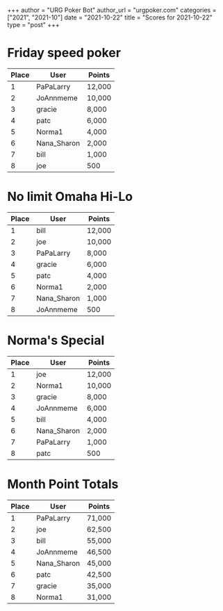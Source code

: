 +++
author = "URG Poker Bot"
author_url = "urgpoker.com"
categories = ["2021", "2021-10"]
date = "2021-10-22"
title = "Scores for 2021-10-22"
type = "post"
+++
# Friday speed poker

| Place | User | Points |
|-------|------|--------|
| 1 | PaPaLarry | 12,000 |
| 2 | JoAnnmeme | 10,000 |
| 3 | gracie | 8,000 |
| 4 | patc | 6,000 |
| 5 | Norma1 | 4,000 |
| 6 | Nana_Sharon | 2,000 |
| 7 | bill | 1,000 |
| 8 | joe | 500 |

# No limit Omaha Hi-Lo

| Place | User | Points |
|-------|------|--------|
| 1 | bill | 12,000 |
| 2 | joe | 10,000 |
| 3 | PaPaLarry | 8,000 |
| 4 | gracie | 6,000 |
| 5 | patc | 4,000 |
| 6 | Norma1 | 2,000 |
| 7 | Nana_Sharon | 1,000 |
| 8 | JoAnnmeme | 500 |

# Norma's Special

| Place | User | Points |
|-------|------|--------|
| 1 | joe | 12,000 |
| 2 | Norma1 | 10,000 |
| 3 | gracie | 8,000 |
| 4 | JoAnnmeme | 6,000 |
| 5 | bill | 4,000 |
| 6 | Nana_Sharon | 2,000 |
| 7 | PaPaLarry | 1,000 |
| 8 | patc | 500 |

# Month Point Totals

| Place | User | Points |
|-------|------|--------|
| 1 | PaPaLarry | 71,000 |
| 2 | joe | 62,500 |
| 3 | bill | 55,000 |
| 4 | JoAnnmeme | 46,500 |
| 5 | Nana_Sharon | 45,000 |
| 6 | patc | 42,500 |
| 7 | gracie | 35,000 |
| 8 | Norma1 | 31,000 |
